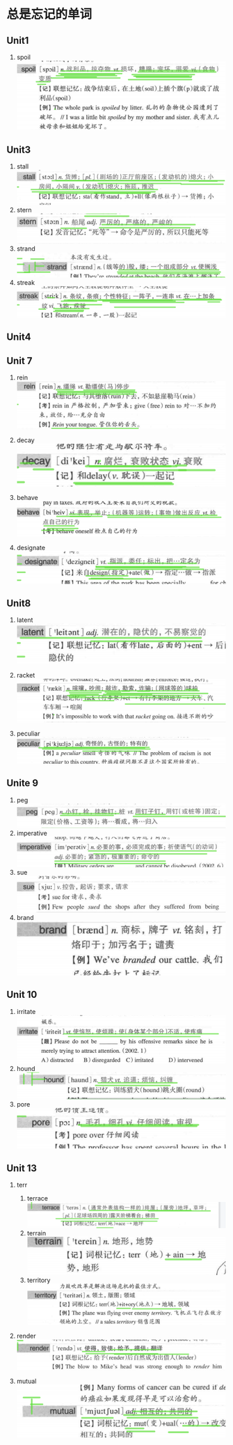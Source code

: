 # 总是忘记的单词

## Unit1

1. spoil![20210816204706](https://raw.githubusercontent.com/Logible/Image/main/note_image/20210816204706.png)

## Unit3

1. stall![20210818144144](https://raw.githubusercontent.com/Logible/Image/main/note_image/20210818144144.png)
2. stern ![20210818144324](https://raw.githubusercontent.com/Logible/Image/main/note_image/20210818144324.png) 
3. strand![20210818144954](https://raw.githubusercontent.com/Logible/Image/main/note_image/20210818144954.png)
4. streak![20210821222639](https://raw.githubusercontent.com/Logible/Image/main/note_image/20210821222639.png)

## Unit4

## Unit 7

1. rein![20210818011107](https://raw.githubusercontent.com/Logible/Image/main/note_image/20210818011107.png)

2. decay![20210818011143](https://raw.githubusercontent.com/Logible/Image/main/note_image/20210818011143.png)

3. behave![20210818011509](https://raw.githubusercontent.com/Logible/Image/main/note_image/20210818011509.png)

4. designate![20210818011808](https://raw.githubusercontent.com/Logible/Image/main/note_image/20210818011808.png)

## Unit8

1. latent![20210816211359](https://raw.githubusercontent.com/Logible/Image/main/note_image/20210816211359.png)

2. racket![20210816212015](https://raw.githubusercontent.com/Logible/Image/main/note_image/20210816212015.png)

3. peculiar![20210816212113](https://raw.githubusercontent.com/Logible/Image/main/note_image/20210816212113.png)

## Unite 9

1. peg![20210818145446](https://raw.githubusercontent.com/Logible/Image/main/note_image/20210818145446.png)
2. imperative![20210818145531](https://raw.githubusercontent.com/Logible/Image/main/note_image/20210818145531.png)
3. sue![20210821223356](https://raw.githubusercontent.com/Logible/Image/main/note_image/20210821223356.png)
4. brand ![20210821224025](https://raw.githubusercontent.com/Logible/Image/main/note_image/20210821224025.png)

## Unit 10

1. irritate![20210820132657](https://raw.githubusercontent.com/Logible/Image/main/note_image/20210820132657.png)
2. hound ![20210821232658](https://raw.githubusercontent.com/Logible/Image/main/note_image/20210821232658.png)
3. pore ![20210821232712](https://raw.githubusercontent.com/Logible/Image/main/note_image/20210821232712.png)

## Unit 13

1. terr

   1. terrace![20210818023247](https://raw.githubusercontent.com/Logible/Image/main/note_image/20210818023247.png)
   2. terrain![20210818023454](https://raw.githubusercontent.com/Logible/Image/main/note_image/20210818023454.png)
   3. territory![20210818023740](https://raw.githubusercontent.com/Logible/Image/main/note_image/20210818023740.png)

2. render![20210821233518](https://raw.githubusercontent.com/Logible/Image/main/note_image/20210821233518.png)
3. mutual ![20210821233947](https://raw.githubusercontent.com/Logible/Image/main/note_image/20210821233947.png)
